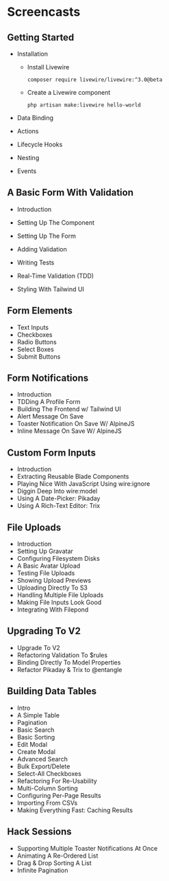 # Screencasts

## Getting Started

-   Installation

    -   Install Livewire

        ```
        composer require livewire/livewire:^3.0@beta
        ```

    -   Create a Livewire component

        ```
        php artisan make:livewire hello-world
        ```

-   Data Binding

-   Actions

-   Lifecycle Hooks

-   Nesting

-   Events

## A Basic Form With Validation

-   Introduction

-   Setting Up The Component

-   Setting Up The Form

-   Adding Validation

-   Writing Tests

-   Real-Time Validation (TDD)

-   Styling With Tailwind UI

## Form Elements

-   Text Inputs
-   Checkboxes
-   Radio Buttons
-   Select Boxes
-   Submit Buttons

## Form Notifications

-   Introduction
-   TDDing A Profile Form
-   Building The Frontend w/ Tailwind UI
-   Alert Message On Save
-   Toaster Notification On Save W/ AlpineJS
-   Inline Message On Save W/ AlpineJS

## Custom Form Inputs

-   Introduction
-   Extracting Reusable Blade Components
-   Playing Nice With JavaScript Using wire:ignore
-   Diggin Deep Into wire:model
-   Using A Date-Picker: Pikaday
-   Using A Rich-Text Editor: Trix

## File Uploads

-   Introduction
-   Setting Up Gravatar
-   Configuring Filesystem Disks
-   A Basic Avatar Upload
-   Testing File Uploads
-   Showing Upload Previews
-   Uploading Directly To S3
-   Handling Multiple File Uploads
-   Making File Inputs Look Good
-   Integrating With Filepond

## Upgrading To V2

-   Upgrade To V2
-   Refactoring Validation To $rules
-   Binding Directly To Model Properties
-   Refactor Pikaday & Trix to @entangle

## Building Data Tables

-   Intro
-   A Simple Table
-   Pagination
-   Basic Search
-   Basic Sorting
-   Edit Modal
-   Create Modal
-   Advanced Search
-   Bulk Export/Delete
-   Select-All Checkboxes
-   Refactoring For Re-Usability
-   Multi-Column Sorting
-   Configuring Per-Page Results
-   Importing From CSVs
-   Making Everything Fast: Caching Results

## Hack Sessions

-   Supporting Multiple Toaster Notifications At Once
-   Animating A Re-Ordered List
-   Drag & Drop Sorting A List
-   Infinite Pagination
